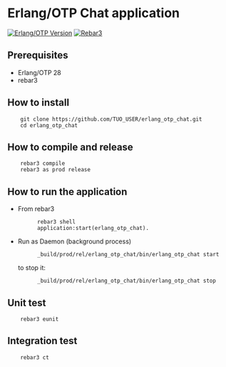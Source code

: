 # Erlang/OTP Chat application
[![Erlang/OTP Version](https://img.shields.io/badge/erlang-26%2B-blue)](https://www.erlang.org)
[![Rebar3](https://img.shields.io/badge/rebar3-3.25%2B-orange)](https://rebar3.org)

## Prerequisites
- Erlang/OTP 28
- rebar3

## How to install
        git clone https://github.com/TUO_USER/erlang_otp_chat.git
        cd erlang_otp_chat

## How to compile and release
        rebar3 compile
        rebar3 as prod release

## How to run the application
* From rebar3
            
            rebar3 shell
            application:start(erlang_otp_chat).

* Run as Daemon (background process)
            
            _build/prod/rel/erlang_otp_chat/bin/erlang_otp_chat start
    
    to stop it:
            
            _build/prod/rel/erlang_otp_chat/bin/erlang_otp_chat stop

## Unit test
        rebar3 eunit

## Integration test 
        rebar3 ct
